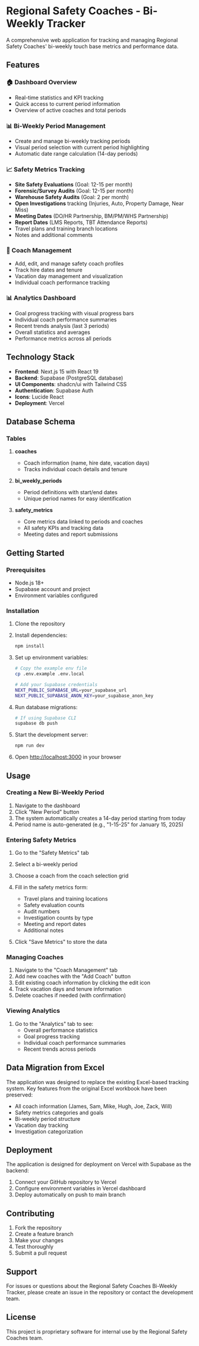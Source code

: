 # Regional Safety Coaches - Bi-Weekly Tracker

A comprehensive web application for tracking and managing Regional Safety Coaches' bi-weekly touch base metrics and performance data.

## Features

### 🏠 Dashboard Overview
- Real-time statistics and KPI tracking
- Quick access to current period information
- Overview of active coaches and total periods

### 📊 Bi-Weekly Period Management
- Create and manage bi-weekly tracking periods
- Visual period selection with current period highlighting
- Automatic date range calculation (14-day periods)

### 📈 Safety Metrics Tracking
- **Site Safety Evaluations** (Goal: 12-15 per month)
- **Forensic/Survey Audits** (Goal: 12-15 per month)
- **Warehouse Safety Audits** (Goal: 2 per month)
- **Open Investigations** tracking (Injuries, Auto, Property Damage, Near Miss)
- **Meeting Dates** (DO/HR Partnership, BM/PM/WHS Partnership)
- **Report Dates** (LMS Reports, TBT Attendance Reports)
- Travel plans and training branch locations
- Notes and additional comments

### 👥 Coach Management
- Add, edit, and manage safety coach profiles
- Track hire dates and tenure
- Vacation day management and visualization
- Individual coach performance tracking

### 📊 Analytics Dashboard
- Goal progress tracking with visual progress bars
- Individual coach performance summaries
- Recent trends analysis (last 3 periods)
- Overall statistics and averages
- Performance metrics across all periods

## Technology Stack

- **Frontend**: Next.js 15 with React 19
- **Backend**: Supabase (PostgreSQL database)
- **UI Components**: shadcn/ui with Tailwind CSS
- **Authentication**: Supabase Auth
- **Icons**: Lucide React
- **Deployment**: Vercel

## Database Schema

### Tables

1. **coaches**
   - Coach information (name, hire date, vacation days)
   - Tracks individual coach details and tenure

2. **bi_weekly_periods**
   - Period definitions with start/end dates
   - Unique period names for easy identification

3. **safety_metrics**
   - Core metrics data linked to periods and coaches
   - All safety KPIs and tracking data
   - Meeting dates and report submissions

## Getting Started

### Prerequisites

- Node.js 18+ 
- Supabase account and project
- Environment variables configured

### Installation

1. Clone the repository
2. Install dependencies:
   ```bash
   npm install
   ```

3. Set up environment variables:
   ```bash
   # Copy the example env file
   cp .env.example .env.local
   
   # Add your Supabase credentials
   NEXT_PUBLIC_SUPABASE_URL=your_supabase_url
   NEXT_PUBLIC_SUPABASE_ANON_KEY=your_supabase_anon_key
   ```

4. Run database migrations:
   ```bash
   # If using Supabase CLI
   supabase db push
   ```

5. Start the development server:
   ```bash
   npm run dev
   ```

6. Open [http://localhost:3000](http://localhost:3000) in your browser

## Usage

### Creating a New Bi-Weekly Period

1. Navigate to the dashboard
2. Click "New Period" button
3. The system automatically creates a 14-day period starting from today
4. Period name is auto-generated (e.g., "1-15-25" for January 15, 2025)

### Entering Safety Metrics

1. Go to the "Safety Metrics" tab
2. Select a bi-weekly period
3. Choose a coach from the coach selection grid
4. Fill in the safety metrics form:
   - Travel plans and training locations
   - Safety evaluation counts
   - Audit numbers
   - Investigation counts by type
   - Meeting and report dates
   - Additional notes

5. Click "Save Metrics" to store the data

### Managing Coaches

1. Navigate to the "Coach Management" tab
2. Add new coaches with the "Add Coach" button
3. Edit existing coach information by clicking the edit icon
4. Track vacation days and tenure information
5. Delete coaches if needed (with confirmation)

### Viewing Analytics

1. Go to the "Analytics" tab to see:
   - Overall performance statistics
   - Goal progress tracking
   - Individual coach performance summaries
   - Recent trends across periods

## Data Migration from Excel

The application was designed to replace the existing Excel-based tracking system. Key features from the original Excel workbook have been preserved:

- All coach information (James, Sam, Mike, Hugh, Joe, Zack, Will)
- Safety metrics categories and goals
- Bi-weekly period structure
- Vacation day tracking
- Investigation categorization

## Deployment

The application is designed for deployment on Vercel with Supabase as the backend:

1. Connect your GitHub repository to Vercel
2. Configure environment variables in Vercel dashboard
3. Deploy automatically on push to main branch

## Contributing

1. Fork the repository
2. Create a feature branch
3. Make your changes
4. Test thoroughly
5. Submit a pull request

## Support

For issues or questions about the Regional Safety Coaches Bi-Weekly Tracker, please create an issue in the repository or contact the development team.

## License

This project is proprietary software for internal use by the Regional Safety Coaches team.
